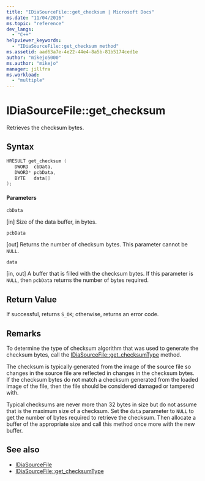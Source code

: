 ```yaml
---
title: "IDiaSourceFile::get_checksum | Microsoft Docs"
ms.date: "11/04/2016"
ms.topic: "reference"
dev_langs:
  - "C++"
helpviewer_keywords:
  - "IDiaSourceFile::get_checksum method"
ms.assetid: aad63a7e-4e22-44e4-8a5b-81b5174ced1e
author: "mikejo5000"
ms.author: "mikejo"
manager: jillfra
ms.workload:
  - "multiple"
---
```

# IDiaSourceFile::get_checksum
Retrieves the checksum bytes.

## Syntax

```C++
HRESULT get_checksum ( 
   DWORD  cbData,
   DWORD* pcbData,
   BYTE   data[]
);
```

#### Parameters
 `cbData`

[in] Size of the data buffer, in bytes.

 `pcbData`

[out] Returns the number of checksum bytes. This parameter cannot be `NULL`.

 `data`

[in, out] A buffer that is filled with the checksum bytes. If this parameter is `NULL`, then `pcbData` returns the number of bytes required.

## Return Value
 If successful, returns `S_OK`; otherwise, returns an error code.

## Remarks
 To determine the type of checksum algorithm that was used to generate the checksum bytes, call the [IDiaSourceFile::get_checksumType](../../debugger/debug-interface-access/idiasourcefile-get-checksumtype.md) method.

 The checksum is typically generated from the image of the source file so changes in the source file are reflected in changes in the checksum bytes. If the checksum bytes do not match a checksum generated from the loaded image of the file, then the file should be considered damaged or tampered with.

 Typical checksums are never more than 32 bytes in size but do not assume that is the maximum size of a checksum. Set the `data` parameter to `NULL` to get the number of bytes required to retrieve the checksum. Then allocate a buffer of the appropriate size and call this method once more with the new buffer.

## See also
- [IDiaSourceFile](../../debugger/debug-interface-access/idiasourcefile.md)
- [IDiaSourceFile::get_checksumType](../../debugger/debug-interface-access/idiasourcefile-get-checksumtype.md)